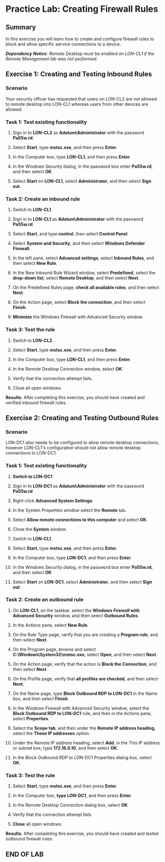 # Practice Lab: Creating Firewall Rules

## Summary

In this exercise you will learn how to create and configure firewall rules to block and allow specific service connections to a device.

_**Dependency Notice**: Remote Desktop must be enabled on LON-CL1 if the Remote Management lab was not performed._

## Exercise 1: Creating and Testing Inbound Rules  

### Scenario

Your security officer has requested that users on LON-CL2 are not allowed to remote desktop into LON-CL1 whereas users from other devices are allowed.

### Task 1: Test existing functionality

1. Sign in to **LON-CL2** as **Adatum\\Administrator** with the password
    **Pa55w.rd**.

1. Select **Start**, type **mstsc.exe**, and then press **Enter**.

1. In the Computer box, type **LON-CL1**, and then press **Enter**.

1. In the Windows Security dialog, in the password box enter **Pa55w.rd**, and then select **OK**

1. Select **Start** on **LON-CL1**, select **Administrator**, and then
    select **Sign out**.

### Task 2: Create an inbound rule

1. Switch to **LON-CL1**.

1. Sign in to **LON-CL1** as **Adatum\\Administrator** with the password **Pa55w.rd**.

1. Select **Start**, and type **control**, then select **Control Panel**.

1. Select **System and Security**, and then select **Windows Defender Firewall**.

1. In the left pane, select **Advanced settings**, select **Inbound Rules**, and
    then select **New Rule**.

1. In the New Inbound Rule Wizard window, select **Predefined**, select the
    **drop-down list**, select **Remote Desktop**, and then select **Next**.

1. On the Predefined Rules page, **check all available rules**, and then select
    **Next**.

1. On the Action page, select **Block the connection**, and then select **Finish**.

1. **Minimize** the Windows Firewall with Advanced Security window.

### Task 3: Test the rule

1. Switch to **LON-CL2**.

1. Select **Start**, type **mstsc.exe**, and then press **Enter**.

1. In the Computer box, type **LON-CL1**, and then press **Enter**.

1. In the Remote Desktop Connection window, select **OK**.

1. Verify that the connection attempt fails.

1. Close all open windows.

**Results**: After completing this exercise, you should have created and verified inbound firewall rules.

## Exercise 2: Creating and Testing Outbound Rules

### Scenario

LON-DC1 also needs to be configured to allow remote desktop connections, however LON-CL1's configuration should not allow remote desktop connections to LON-DC1.

### Task 1: Test existing functionality

1. **Switch to LON-DC1**

1. Sign in to **LON-DC1** as **Adatum\\Administrator** with the password  **Pa55w.rd**

1. Right-click **Advanced System Settings**.

1. In the System Properties window select the **Remote** tab.

1. Select **Allow remote connections to this computer** and select **OK**.

1. Close the **System** window.

1. Switch to **LON-CL1**.

1. Select **Start**, type **mstsc.exe**, and then press **Enter**.

1. In the Computer box, type **LON-DC1**, and then press **Enter**.

1. In the Windows Security dialog, in the password box enter  **Pa55w.rd**, and then select **OK**

1. Select **Start** on **LON-DC1**, select **Administrator**, and then select **Sign out**.

### Task 2: Create an outbound rule

1. On **LON-CL1**, on the taskbar, select the **Windows Firewall with Advanced
    Security** window, and then select **Outbound Rules**.

1. In the Actions pane, select **New Rule**.

1. On the Rule Type page, verify that you are creating a **Program rule**, and
    then select **Next**.

1. On the Program page, browse and select **C:\\Windows\\System32\\mstsc.exe**,
    select **Open**, and then select **Next**.

1. On the Action page, verify that the action is **Block the Connection**, and
    then select **Next**.

1. On the Profile page, verify that **all profiles are checked**, and then
    select **Next**.

1. On the Name page, type **Block Outbound RDP to LON-DC1** in the Name box,
    and then select **Finish**.

1. In the Windows Firewall with Advanced Security window, select the **Block
    Outbound RDP to LON-DC1** rule, and then in the Actions pane, select
    **Properties**.

1. Select the **Scope tab**, and then under the **Remote IP address heading**,
    select the **These IP addresses** option.

1. Under the Remote IP address heading, select **Add**, in the This IP address
    or subnet box, type **172.16.0.10**, and then select **OK**.

1. In the Block Outbound RDP to LON-DC1 Properties dialog box, select **OK**.

### Task 3: Test the rule

1. Select **Start**, type **mstsc.exe**, and then press **Enter**.

1. In the Computer box, **type LON-DC1**, and then press **Enter**.

1. In the Remote Desktop Connection dialog box, select **OK**.

1. Verify that the connection attempt fails

1. **Close** all open windows.

**Results**: After completing this exercise, you should have created and tested outbound firewall rules.

## END OF LAB
